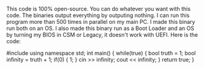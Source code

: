 This code is 100% open-source.
You can do whatever you want with this code.
The binaries output everything by outputing nothing.
I can run this program more than 500 times in parallel on my main PC.
I made this binary run both on an OS.
I also made this binary run as a Boot Loader and an OS by turning my BIOS in CSM or Legacy, it doesn't work with UEFI.
Here is the code:

#include<iostream>
using namespace std;
int main()
{
    while(true)
    {
    bool truth = 1;
    bool infinity = truth + 1;
    if(0)
    {
        1;
    }
    cin >> infinity;
    cout << infinity;
    }
    return true;
}

